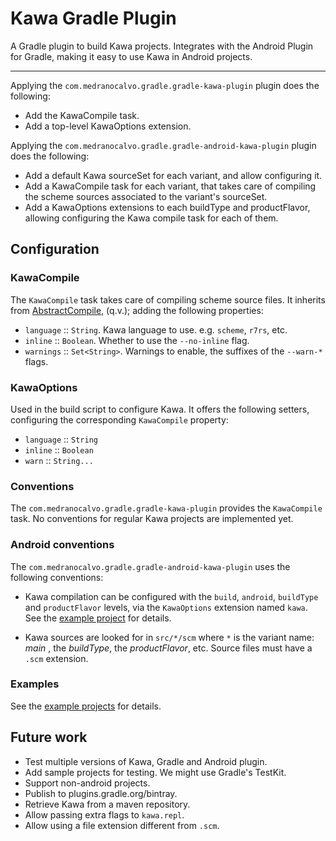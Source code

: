 # Kawa Gradle Plugin

A Gradle plugin to build Kawa projects.  Integrates with the Android Plugin for
Gradle, making it easy to use Kawa in Android projects.

---

Applying the `com.medranocalvo.gradle.gradle-kawa-plugin` plugin does the following:

- Add the KawaCompile task.
- Add a top-level KawaOptions extension.

Applying the `com.medranocalvo.gradle.gradle-android-kawa-plugin` plugin does the following:

- Add a default Kawa sourceSet for each variant, and allow configuring it.
- Add a KawaCompile task for each variant, that takes care of compiling the scheme sources associated to the variant's sourceSet.
- Add a KawaOptions extensions to each buildType and productFlavor, allowing configuring the Kawa compile task for each of them.

## Configuration

### KawaCompile

The `KawaCompile` task takes care of compiling scheme source files.  It inherits from [AbstractCompile](https://docs.gradle.org/current/dsl/org.gradle.api.tasks.compile.AbstractCompile.html), (q.v.); adding the following properties:

- `language` :: `String`.  Kawa language to use. e.g. `scheme`, `r7rs`, etc.
- `inline` :: `Boolean`.  Whether to use the `--no-inline` flag.
- `warnings` :: `Set<String>`.  Warnings to enable, the suffixes of the `--warn-*` flags.

### KawaOptions

Used in the build script to configure Kawa.  It offers the following setters,
configuring the corresponding `KawaCompile` property:

- `language` :: `String`
- `inline` :: `Boolean`
- `warn` :: `String...`

### Conventions

The `com.medranocalvo.gradle.gradle-kawa-plugin` provides the `KawaCompile` task.  No conventions for regular Kawa projects are implemented yet.

### Android conventions

The `com.medranocalvo.gradle.gradle-android-kawa-plugin` uses the following conventions:

- Kawa compilation can be configured with the `build`, `android`, `buildType` and `productFlavor` levels, via the `KawaOptions` extension named `kawa`.  See the [example project](./examples/simple) for details.

- Kawa sources are looked for in `src/*/scm` where `*` is the variant name: _main_ , the _buildType_, the _productFlavor_, etc.  Source files must have a `.scm` extension.

### Examples

See the [example projects](./examples/) for details.

## Future work

- Test multiple versions of Kawa, Gradle and Android plugin.
- Add sample projects for testing.  We might use Gradle's TestKit.
- Support non-android projects.
- Publish to plugins.gradle.org/bintray.
- Retrieve Kawa from a maven repository.
- Allow passing extra flags to `kawa.repl`.
- Allow using a file extension different from `.scm`.
